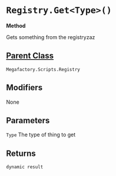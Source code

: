 # `Registry.Get<Type>()`
**Method**

Gets something from the registryzaz 

## [Parent Class](index.md)
`Megafactory.Scripts.Registry`

## Modifiers
None

## Parameters
`Type` The type of thing to get

## Returns
`dynamic result`
